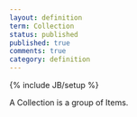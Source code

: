 ```yaml
---
layout: definition
term: Collection
status: published
published: true
comments: true
category: definition
---
```

{% include JB/setup %}

A Collection is a group of Items.

